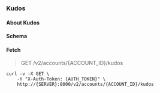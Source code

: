 ### Kudos

#### About Kudos

#### Schema



#### Fetch

> GET /v2/accounts/{ACCOUNT_ID}/kudos

```shell
curl -v -X GET \
    -H "X-Auth-Token: {AUTH_TOKEN}" \
    http://{SERVER}:8000/v2/accounts/{ACCOUNT_ID}/kudos
```

